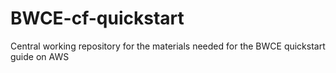 # BWCE-cf-quickstart
Central working repository for the materials needed for the BWCE quickstart guide on AWS
